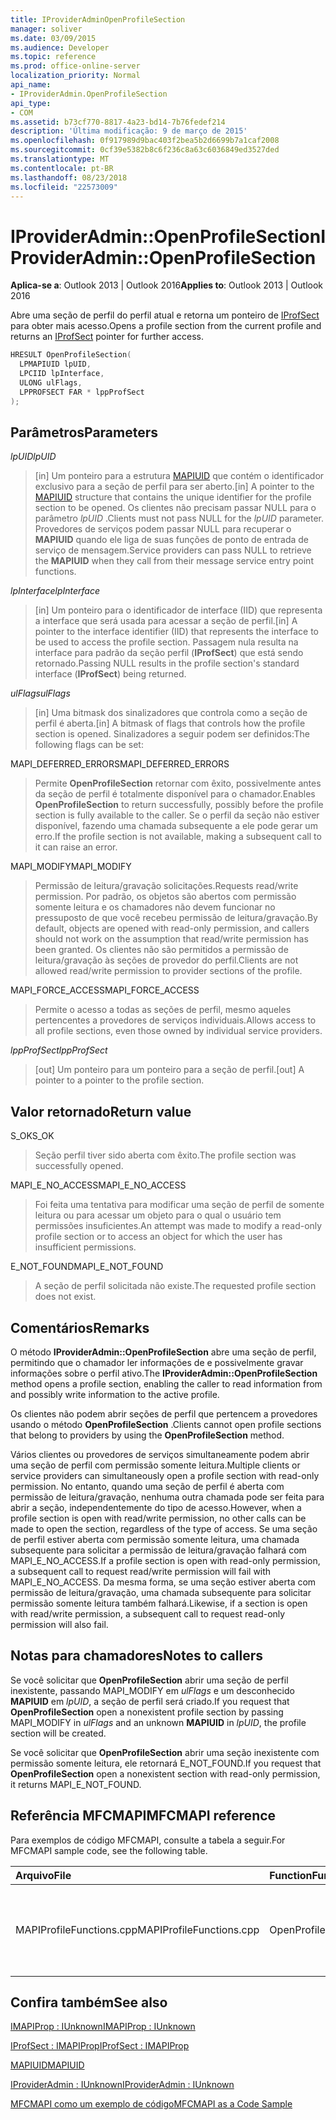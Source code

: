 ```yaml
---
title: IProviderAdminOpenProfileSection
manager: soliver
ms.date: 03/09/2015
ms.audience: Developer
ms.topic: reference
ms.prod: office-online-server
localization_priority: Normal
api_name:
- IProviderAdmin.OpenProfileSection
api_type:
- COM
ms.assetid: b73cf770-8817-4a23-bd14-7b76fedef214
description: 'Última modificação: 9 de março de 2015'
ms.openlocfilehash: 0f917989d9bac403f2bea5b2d6699b7a1caf2008
ms.sourcegitcommit: 0cf39e5382b8c6f236c8a63c6036849ed3527ded
ms.translationtype: MT
ms.contentlocale: pt-BR
ms.lasthandoff: 08/23/2018
ms.locfileid: "22573009"
---
```

# <a name="iprovideradminopenprofilesection"></a><span data-ttu-id="ba26c-103">IProviderAdmin::OpenProfileSection</span><span class="sxs-lookup"><span data-stu-id="ba26c-103">IProviderAdmin::OpenProfileSection</span></span>

  
  
<span data-ttu-id="ba26c-104">**Aplica-se a**: Outlook 2013 | Outlook 2016</span><span class="sxs-lookup"><span data-stu-id="ba26c-104">**Applies to**: Outlook 2013 | Outlook 2016</span></span> 
  
<span data-ttu-id="ba26c-105">Abre uma seção de perfil do perfil atual e retorna um ponteiro de [IProfSect](iprofsectimapiprop.md) para obter mais acesso.</span><span class="sxs-lookup"><span data-stu-id="ba26c-105">Opens a profile section from the current profile and returns an [IProfSect](iprofsectimapiprop.md) pointer for further access.</span></span> 
  
```cpp
HRESULT OpenProfileSection(
  LPMAPIUID lpUID,
  LPCIID lpInterface,
  ULONG ulFlags,
  LPPROFSECT FAR * lppProfSect
);
```

## <a name="parameters"></a><span data-ttu-id="ba26c-106">Parâmetros</span><span class="sxs-lookup"><span data-stu-id="ba26c-106">Parameters</span></span>

 <span data-ttu-id="ba26c-107">_lpUID_</span><span class="sxs-lookup"><span data-stu-id="ba26c-107">_lpUID_</span></span>
  
> <span data-ttu-id="ba26c-108">[in] Um ponteiro para a estrutura [MAPIUID](mapiuid.md) que contém o identificador exclusivo para a seção de perfil para ser aberto.</span><span class="sxs-lookup"><span data-stu-id="ba26c-108">[in] A pointer to the [MAPIUID](mapiuid.md) structure that contains the unique identifier for the profile section to be opened.</span></span> <span data-ttu-id="ba26c-109">Os clientes não precisam passar NULL para o parâmetro _lpUID_ .</span><span class="sxs-lookup"><span data-stu-id="ba26c-109">Clients must not pass NULL for the  _lpUID_ parameter.</span></span> <span data-ttu-id="ba26c-110">Provedores de serviços podem passar NULL para recuperar o **MAPIUID** quando ele liga de suas funções de ponto de entrada de serviço de mensagem.</span><span class="sxs-lookup"><span data-stu-id="ba26c-110">Service providers can pass NULL to retrieve the **MAPIUID** when they call from their message service entry point functions.</span></span> 
    
 <span data-ttu-id="ba26c-111">_lpInterface_</span><span class="sxs-lookup"><span data-stu-id="ba26c-111">_lpInterface_</span></span>
  
> <span data-ttu-id="ba26c-112">[in] Um ponteiro para o identificador de interface (IID) que representa a interface que será usada para acessar a seção de perfil.</span><span class="sxs-lookup"><span data-stu-id="ba26c-112">[in] A pointer to the interface identifier (IID) that represents the interface to be used to access the profile section.</span></span> <span data-ttu-id="ba26c-113">Passagem nula resulta na interface para padrão da seção perfil (**IProfSect**) que está sendo retornado.</span><span class="sxs-lookup"><span data-stu-id="ba26c-113">Passing NULL results in the profile section's standard interface (**IProfSect**) being returned.</span></span> 
    
 <span data-ttu-id="ba26c-114">_ulFlags_</span><span class="sxs-lookup"><span data-stu-id="ba26c-114">_ulFlags_</span></span>
  
> <span data-ttu-id="ba26c-115">[in] Uma bitmask dos sinalizadores que controla como a seção de perfil é aberta.</span><span class="sxs-lookup"><span data-stu-id="ba26c-115">[in] A bitmask of flags that controls how the profile section is opened.</span></span> <span data-ttu-id="ba26c-116">Sinalizadores a seguir podem ser definidos:</span><span class="sxs-lookup"><span data-stu-id="ba26c-116">The following flags can be set:</span></span>
    
<span data-ttu-id="ba26c-117">MAPI_DEFERRED_ERRORS</span><span class="sxs-lookup"><span data-stu-id="ba26c-117">MAPI_DEFERRED_ERRORS</span></span> 
  
> <span data-ttu-id="ba26c-118">Permite **OpenProfileSection** retornar com êxito, possivelmente antes da seção de perfil é totalmente disponível para o chamador.</span><span class="sxs-lookup"><span data-stu-id="ba26c-118">Enables **OpenProfileSection** to return successfully, possibly before the profile section is fully available to the caller.</span></span> <span data-ttu-id="ba26c-119">Se o perfil da seção não estiver disponível, fazendo uma chamada subsequente a ele pode gerar um erro.</span><span class="sxs-lookup"><span data-stu-id="ba26c-119">If the profile section is not available, making a subsequent call to it can raise an error.</span></span> 
    
<span data-ttu-id="ba26c-120">MAPI_MODIFY</span><span class="sxs-lookup"><span data-stu-id="ba26c-120">MAPI_MODIFY</span></span> 
  
> <span data-ttu-id="ba26c-121">Permissão de leitura/gravação solicitações.</span><span class="sxs-lookup"><span data-stu-id="ba26c-121">Requests read/write permission.</span></span> <span data-ttu-id="ba26c-122">Por padrão, os objetos são abertos com permissão somente leitura e os chamadores não devem funcionar no pressuposto de que você recebeu permissão de leitura/gravação.</span><span class="sxs-lookup"><span data-stu-id="ba26c-122">By default, objects are opened with read-only permission, and callers should not work on the assumption that read/write permission has been granted.</span></span> <span data-ttu-id="ba26c-123">Os clientes não são permitidos a permissão de leitura/gravação às seções de provedor do perfil.</span><span class="sxs-lookup"><span data-stu-id="ba26c-123">Clients are not allowed read/write permission to provider sections of the profile.</span></span>
    
<span data-ttu-id="ba26c-124">MAPI_FORCE_ACCESS</span><span class="sxs-lookup"><span data-stu-id="ba26c-124">MAPI_FORCE_ACCESS</span></span>
  
> <span data-ttu-id="ba26c-125">Permite o acesso a todas as seções de perfil, mesmo aqueles pertencentes a provedores de serviços individuais.</span><span class="sxs-lookup"><span data-stu-id="ba26c-125">Allows access to all profile sections, even those owned by individual service providers.</span></span>
    
 <span data-ttu-id="ba26c-126">_lppProfSect_</span><span class="sxs-lookup"><span data-stu-id="ba26c-126">_lppProfSect_</span></span>
  
> <span data-ttu-id="ba26c-127">[out] Um ponteiro para um ponteiro para a seção de perfil.</span><span class="sxs-lookup"><span data-stu-id="ba26c-127">[out] A pointer to a pointer to the profile section.</span></span>
    
## <a name="return-value"></a><span data-ttu-id="ba26c-128">Valor retornado</span><span class="sxs-lookup"><span data-stu-id="ba26c-128">Return value</span></span>

<span data-ttu-id="ba26c-129">S_OK</span><span class="sxs-lookup"><span data-stu-id="ba26c-129">S_OK</span></span> 
  
> <span data-ttu-id="ba26c-130">Seção perfil tiver sido aberta com êxito.</span><span class="sxs-lookup"><span data-stu-id="ba26c-130">The profile section was successfully opened.</span></span>
    
<span data-ttu-id="ba26c-131">MAPI_E_NO_ACCESS</span><span class="sxs-lookup"><span data-stu-id="ba26c-131">MAPI_E_NO_ACCESS</span></span> 
  
> <span data-ttu-id="ba26c-132">Foi feita uma tentativa para modificar uma seção de perfil de somente leitura ou para acessar um objeto para o qual o usuário tem permissões insuficientes.</span><span class="sxs-lookup"><span data-stu-id="ba26c-132">An attempt was made to modify a read-only profile section or to access an object for which the user has insufficient permissions.</span></span>
    
<span data-ttu-id="ba26c-133">E_NOT_FOUND</span><span class="sxs-lookup"><span data-stu-id="ba26c-133">MAPI_E_NOT_FOUND</span></span> 
  
> <span data-ttu-id="ba26c-134">A seção de perfil solicitada não existe.</span><span class="sxs-lookup"><span data-stu-id="ba26c-134">The requested profile section does not exist.</span></span>
    
## <a name="remarks"></a><span data-ttu-id="ba26c-135">Comentários</span><span class="sxs-lookup"><span data-stu-id="ba26c-135">Remarks</span></span>

<span data-ttu-id="ba26c-136">O método **IProviderAdmin::OpenProfileSection** abre uma seção de perfil, permitindo que o chamador ler informações de e possivelmente gravar informações sobre o perfil ativo.</span><span class="sxs-lookup"><span data-stu-id="ba26c-136">The **IProviderAdmin::OpenProfileSection** method opens a profile section, enabling the caller to read information from and possibly write information to the active profile.</span></span> 
  
<span data-ttu-id="ba26c-137">Os clientes não podem abrir seções de perfil que pertencem a provedores usando o método **OpenProfileSection** .</span><span class="sxs-lookup"><span data-stu-id="ba26c-137">Clients cannot open profile sections that belong to providers by using the **OpenProfileSection** method.</span></span> 
  
<span data-ttu-id="ba26c-138">Vários clientes ou provedores de serviços simultaneamente podem abrir uma seção de perfil com permissão somente leitura.</span><span class="sxs-lookup"><span data-stu-id="ba26c-138">Multiple clients or service providers can simultaneously open a profile section with read-only permission.</span></span> <span data-ttu-id="ba26c-139">No entanto, quando uma seção de perfil é aberta com permissão de leitura/gravação, nenhuma outra chamada pode ser feita para abrir a seção, independentemente do tipo de acesso.</span><span class="sxs-lookup"><span data-stu-id="ba26c-139">However, when a profile section is open with read/write permission, no other calls can be made to open the section, regardless of the type of access.</span></span> <span data-ttu-id="ba26c-140">Se uma seção de perfil estiver aberta com permissão somente leitura, uma chamada subsequente para solicitar a permissão de leitura/gravação falhará com MAPI_E_NO_ACCESS.</span><span class="sxs-lookup"><span data-stu-id="ba26c-140">If a profile section is open with read-only permission, a subsequent call to request read/write permission will fail with MAPI_E_NO_ACCESS.</span></span> <span data-ttu-id="ba26c-141">Da mesma forma, se uma seção estiver aberta com permissão de leitura/gravação, uma chamada subsequente para solicitar permissão somente leitura também falhará.</span><span class="sxs-lookup"><span data-stu-id="ba26c-141">Likewise, if a section is open with read/write permission, a subsequent call to request read-only permission will also fail.</span></span> 
  
## <a name="notes-to-callers"></a><span data-ttu-id="ba26c-142">Notas para chamadores</span><span class="sxs-lookup"><span data-stu-id="ba26c-142">Notes to callers</span></span>

<span data-ttu-id="ba26c-143">Se você solicitar que **OpenProfileSection** abrir uma seção de perfil inexistente, passando MAPI_MODIFY em _ulFlags_ e um desconhecido **MAPIUID** em _lpUID_, a seção de perfil será criado.</span><span class="sxs-lookup"><span data-stu-id="ba26c-143">If you request that **OpenProfileSection** open a nonexistent profile section by passing MAPI_MODIFY in  _ulFlags_ and an unknown **MAPIUID** in  _lpUID_, the profile section will be created.</span></span> 
  
<span data-ttu-id="ba26c-144">Se você solicitar que **OpenProfileSection** abrir uma seção inexistente com permissão somente leitura, ele retornará E_NOT_FOUND.</span><span class="sxs-lookup"><span data-stu-id="ba26c-144">If you request that **OpenProfileSection** open a nonexistent section with read-only permission, it returns MAPI_E_NOT_FOUND.</span></span> 
  
## <a name="mfcmapi-reference"></a><span data-ttu-id="ba26c-145">Referência MFCMAPI</span><span class="sxs-lookup"><span data-stu-id="ba26c-145">MFCMAPI reference</span></span>

<span data-ttu-id="ba26c-146">Para exemplos de código MFCMAPI, consulte a tabela a seguir.</span><span class="sxs-lookup"><span data-stu-id="ba26c-146">For MFCMAPI sample code, see the following table.</span></span>
  
|<span data-ttu-id="ba26c-147">**Arquivo**</span><span class="sxs-lookup"><span data-stu-id="ba26c-147">**File**</span></span>|<span data-ttu-id="ba26c-148">**Function**</span><span class="sxs-lookup"><span data-stu-id="ba26c-148">**Function**</span></span>|<span data-ttu-id="ba26c-149">**Comment**</span><span class="sxs-lookup"><span data-stu-id="ba26c-149">**Comment**</span></span>|
|:-----|:-----|:-----|
|<span data-ttu-id="ba26c-150">MAPIProfileFunctions.cpp</span><span class="sxs-lookup"><span data-stu-id="ba26c-150">MAPIProfileFunctions.cpp</span></span>  <br/> |<span data-ttu-id="ba26c-151">OpenProfileSection</span><span class="sxs-lookup"><span data-stu-id="ba26c-151">OpenProfileSection</span></span>  <br/> |<span data-ttu-id="ba26c-152">MFCMAPI usa o método **IProviderAdmin::OpenProfileSection** para abrir uma seção de perfil do perfil atual.</span><span class="sxs-lookup"><span data-stu-id="ba26c-152">MFCMAPI uses the **IProviderAdmin::OpenProfileSection** method to open a profile section from the current profile.</span></span>  <br/> |
   
## <a name="see-also"></a><span data-ttu-id="ba26c-153">Confira também</span><span class="sxs-lookup"><span data-stu-id="ba26c-153">See also</span></span>



[<span data-ttu-id="ba26c-154">IMAPIProp : IUnknown</span><span class="sxs-lookup"><span data-stu-id="ba26c-154">IMAPIProp : IUnknown</span></span>](imapipropiunknown.md)
  
[<span data-ttu-id="ba26c-155">IProfSect : IMAPIProp</span><span class="sxs-lookup"><span data-stu-id="ba26c-155">IProfSect : IMAPIProp</span></span>](iprofsectimapiprop.md)
  
[<span data-ttu-id="ba26c-156">MAPIUID</span><span class="sxs-lookup"><span data-stu-id="ba26c-156">MAPIUID</span></span>](mapiuid.md)
  
[<span data-ttu-id="ba26c-157">IProviderAdmin : IUnknown</span><span class="sxs-lookup"><span data-stu-id="ba26c-157">IProviderAdmin : IUnknown</span></span>](iprovideradminiunknown.md)


[<span data-ttu-id="ba26c-158">MFCMAPI como um exemplo de código</span><span class="sxs-lookup"><span data-stu-id="ba26c-158">MFCMAPI as a Code Sample</span></span>](mfcmapi-as-a-code-sample.md)

